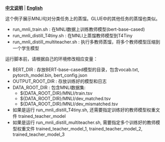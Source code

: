 [**中文说明**](README_ZH.md) | [**English**](README.md)

这个例子展示MNLI句对分类任务上的蒸馏。GLUE中的其他任务的蒸馏也类似。

* run_mnli_train.sh : 在MNLI数据上训练教师模型(bert-base-cased)
* run_mnli_distill_T4tiny.sh : 在MNLI上蒸馏教师模型到T4Tiny
* run_mnli_distill_multiteacher.sh : 执行多教师蒸馏，将多个教师模型压缩到一个学生模型

运行脚本前，请根据自己的环境修改相应变量：

* BERT_DIR : 存放BERT-base-cased模型的目录，包含vocab.txt, pytorch_model.bin, bert_config.json
* OUTPUT_ROOT_DIR : 存放训练好的模型和日志
* DATA_ROOT_DIR : 包含MNLI数据集:
  * \$\{DATA_ROOT_DIR\}/MNLI/train.tsv
  * \$\{DATA_ROOT_DIR\}/MNLI/dev_matched.tsv
  * \$\{DATA_ROOT_DIR\}/MNLI/dev_mismatched.tsv
* 如果是运行 run_mnli_distill_T4tiny.sh, 还需要指定训练好的教师模型权重文件 trained_teacher_model
* 如果是运行 run_mnli_distill_multiteacher.sh, 需要指定多个训练好的教师模型权重文件 trained_teacher_model_1, trained_teacher_model_2, trained_teacher_model_3
